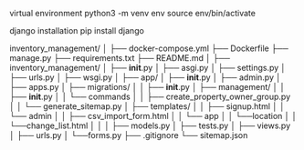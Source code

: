 virtual environment
python3 -m venv env
source env/bin/activate

django installation
pip install django


inventory_management/
│
├── docker-compose.yml
├── Dockerfile
├── manage.py
├── requirements.txt
├── README.md
│
├── inventory_management/
│   ├── __init__.py
│   ├── asgi.py
│   ├── settings.py
│   ├── urls.py
│   ├── wsgi.py
│
├── app/
│   ├── __init__.py
│   ├── admin.py
│   ├── apps.py
│   ├── migrations/
│   │   ├── __init__.py
│   ├── management/
│   │   ├── __init__.py
│   │   └── commands
│   │       ├── create_property_owner_group.py
│   │       └── generate_sitemap.py
│   ├── templates/
│   │   ├── signup.html
│   │   └── admin
│   │       ├── csv_import_form.html
│   │       └── app
│   │           └──location
│   │               └──change_list.html
│   │
│   ├── models.py
│   ├── tests.py
│   ├── views.py
│   ├── urls.py
│   └──forms.py
├── .gitignore
└── sitemap.json
